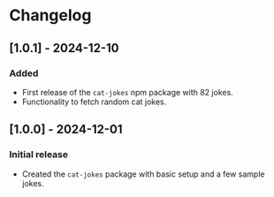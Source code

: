 # Changelog

## [1.0.1] - 2024-12-10
### Added
- First release of the `cat-jokes` npm package with 82 jokes.
- Functionality to fetch random cat jokes.

## [1.0.0] - 2024-12-01
### Initial release
- Created the `cat-jokes` package with basic setup and a few sample jokes.

